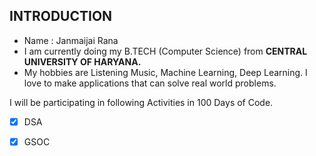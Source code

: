 



## INTRODUCTION ##
 
   * Name : Janmaijai Rana
   * I am currently doing my B.TECH (Computer Science) from **CENTRAL UNIVERSITY OF HARYANA.** 
   * My hobbies are Listening Music, Machine Learning, Deep Learning. I love to make applications that can solve real world                 problems.

I will be participating in following Activities in 100 Days of Code.

   - [x] DSA
   - [x] GSOC
   
      

